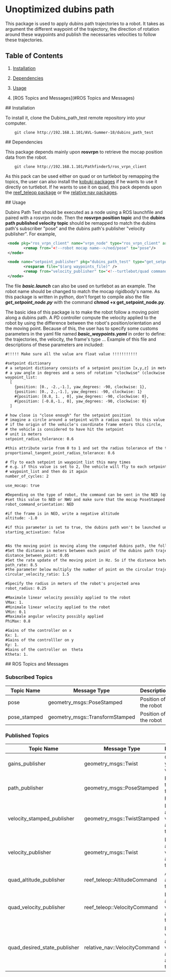 # Unoptimized dubins path

This package is used to apply dubins path trajectories to a robot. It takes as argument the different waypoint of the trajectory, the direction of rotation around these waypoints and publish the necessaries velocities to follow these trajectories. 



**Table of Contents**
---------------------

1. [Installation](#Installation)

2. [Dependencies](#Dependencies)

3. [Usage](#Usage)

4. [ROS Topics and Messages](#ROS Topics and Messages)


<a name="Installation"/>
## Installation

To install it, clone the Dubins_path_test remote repository into your computer.

        git clone http://192.168.1.101/AVL-Summer-18/dubins_path_test

<a name="Dependencies"/>
## Dependencies

This package depends mainly upon **rosvrpn** to retrieve the mocap position data from the robot. 

        git clone http://192.168.1.101/Pathfinder5/ros_vrpn_client
 
As this pack can be used either on quad or on turtlebot by remapping the topics, the user can also install the [kobuki packages](http://wiki.ros.org/kobuki/Tutorials/Installation)
 if he wants to use it directly on turtlebot. If he wants to use it on quad, this pack depends upon the [reef_teleop package](http://192.168.1.101/AVL-Summer-18/reef_teleop) or the [relative nav packages](http://192.168.1.101/AVL-Summer-18/relative_nav). 
 

 <a name="Usage"/>
## Usage

Dubins Path Test should be executed as a node using a ROS launchfile and paired with a rosvrpn node. Then the **rosvrpn position topic** and the **dubins path published velocity topic** should be remapped to match the dubins path's subscriber "pose" and the dubins path's publisher "velocity publisher". For example,
        
```xml
 <node pkg="ros_vrpn_client" name="vrpn_node" type="ros_vrpn_client" args="_vrpn_server_ip:=192.168.1.104" required="true" >
        <remap from="<!--robot mocap name-->/ned/pose" to="pose"/>
 </node>

 <node name="setpoint_publisher" pkg="dubins_path_test" type="get_setpoint_node.py" clear_params="true" output = "screen">
        <rosparam file="$(arg waypoints_file)" />
        <remap from="velocity_publisher" to="<!--turtlebot/quad command topic-->"/>
 </node>
```

The file ***basic.launch*** can also be used on turtlebot as an example. The robot name should be changed to match the mocap rigidbody's name. As this package is written in python, don't forget to compile also the file ***get_setpoint_node.py*** with the command **chmod +x get_setpoint_node.py**.



The basic idea of this package is to make the robot follow a moving point along a dubins path. A PD controller compute the velocity applied to the robot by using the difference between the robot's position/orientation and the moving point.
Because of this, the user has to specify some customs parameters in the yaml file named ***basic_waypoints.yaml*** in order to define: the trajectories, the velocity, the frame's type ... Example of this file and descriptions of these parameters are included:


```xml
#!!!!! Make sure all the value are float value !!!!!!!!!!!

#setpoint dictionary
# a setpoint dictionary consists of a setpoint position [x,y,z] in meters (NED frame),
# a yaw angle in degrees and a sens of rotation "clockwise" (clockwise = 0; counterclockwise = 1) around the setpoint
waypoint_list:
  [
    {position: [0., -2.,-1.], yaw_degrees: -90, clockwise: 1},
    {position: [0., 2.,-1.], yaw_degrees: -90, clockwise: 1}
    #{position: [0.8, 1. , 0], yaw_degrees: -90, clockwise: 0},
    #{position: [-0.8,-1., 0], yaw_degrees: -90, clockwise: 0}
  ]

# how close is "close enough" for the setpoint position
# imagine a circle around a setpoint with a radius equal to this value
# if the origin of the vehicle's coordinate frame enters this circle,
# the vehicle is considered to have hit the setpoint
# unit is meters
setpoint_radius_tolerance: 0.6

#this attribute varie from 0 to 1 and set the radius tolerance of the tangent point (entry and end) respectively to the setpoint radius size previously specified
proportional_tangent_point_radius_tolerance: 0.6

# fly to each setpoint in waypoint_list this many times
# e.g. if this value is set to 2, the vehicle will fly to each setpoint in
# waypoint_list and then do it again
number_of_cycles: 2

use_mocap: true

#Depending on the type of robot, the command can be sent in the NED (quad) or NWU (turtlebot) frame
#set this value to NED or NWU and make sure that the mocap PoseStamped message are set to NED
robot_command_orientation: NED

#if the frame is in NED, write a negative altitude
altitude: -1.0

#if this parameter is set to true, the dubins path won't be launched until this parameter is set to false. In the other hand, the dubin's path will be launched directly
starting_activation: false


#As the moving point is moving along the computed dubins path, the following parameters are used to control the velocity of this point and therefore the robot's velocity
#Set the distance in meters between each point of the dubins path trajectory.
distance_between_point: 0.05
#Set the rate update of the moving point in Hz. So if the distance between each point = 0.05 , and the update rate is 8.5 Hw then the maximum velocity of the robot will be 0.05*8.5 = 0.425 m/s
path_rate: 8.5
#the parameter below multiply the number of point on the circular trajectories around the setpoint in order to slow down the robot during them
circular_velocity_ratio: 1.5

#Specify the radius in meters of the robot's projected area
robot_radius: 0.25

#Maximale linear velocity possibly applied to the robot
VMax: 1.
#Minimale linear velocity applied to the robot
VMin: 0.1
#Maximale angular velocity possibly applied
PhiMax: 0.8

#Gains of the controller on x
Kx: 1.
#Gains of the controlller on y
Ky: 1.
#Gains of the controller on  theta
Ktheta: 1.

```

<a name="ROS Topics and Messages"/>
## ROS Topics and Messages

### Subscribed Topics
|Topic Name|Message Type|Description|
|--|--|--|
|pose|geometry_msgs::PoseStamped|Position of the robot|
|pose_stamped|geometry_msgs::TransformStamped|Position of the robot|

### Published Topics
|Topic Name|Message Type|Description|
|--|--|--|
|gains_publisher|geometry_msgs::Twist|Gains on x, y, yaw velocities|
|path_publisher|geometry_msgs::PoseStamped|Positions of the followed path|
|velocity_stamped_publisher|geometry_msgs::TwistStamped|Linear and angular velocities applied to the robot|
|velocity_publisher|geometry_msgs::Twist|Linear and angular velocities applied to the robot|
|quad_altitude_publisher|reef_teleop::AltitudeCommand|Altitude applied to the quad|
|quad_velocity_publisher|reef_teleop::VelocityCommand|Linear and angular velocities applied to the quad|
|quad_desired_state_publisher|relative_nav::VelocityCommand|Linear velocitie, angular velocitie and altitude applied to the quad|
